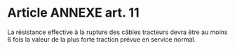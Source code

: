 # Article ANNEXE art. 11

La résistance effective à la rupture des câbles tracteurs devra être au moins 6 fois la valeur de la plus forte traction prévue en service normal.
